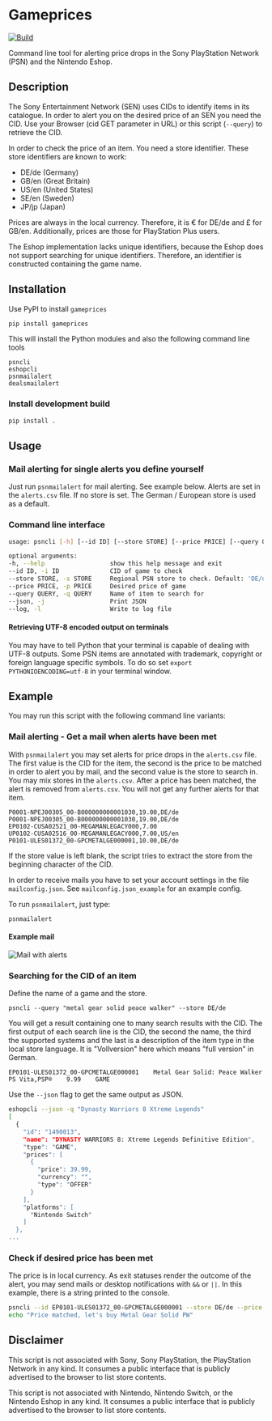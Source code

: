 # Gameprices

[![Build](https://github.com/snipem/psnprices/actions/workflows/build.yaml/badge.svg)](https://github.com/snipem/psnprices/actions/workflows/build.yaml)

Command line tool for alerting price drops in the Sony PlayStation Network (PSN) and the Nintendo Eshop.

## Description

The Sony Entertainment Network (SEN) uses CIDs to identify items in its catalogue. In order to alert you on the desired price of an SEN you need the CID. Use your Browser (cid GET parameter in URL) or this script (`--query`) to retrieve the CID.

In order to check the price of an item. You need a store identifier. These store identifiers are known to work:

* DE/de (Germany)
* GB/en (Great Britain)
* US/en (United States)
* SE/en (Sweden)
* JP/jp (Japan)

Prices are always in the local currency. Therefore, it is € for DE/de and £ for GB/en. Additionally, prices are those for PlayStation Plus users.

The Eshop implementation lacks unique identifiers, because the Eshop does not support searching for unique identifiers. Therefore, an identifier is constructed containing the game name.

## Installation

Use PyPI to install `gameprices`

```bash
pip install gameprices
```

This will install the Python modules and also the following command line tools

```
psncli
eshopcli
psnmailalert
dealsmailalert
```

### Install development build

```bash
pip install .
```

## Usage

### Mail alerting for single alerts you define yourself

Just run `psnmailalert` for mail alerting. See example below. Alerts are set in the `alerts.csv` file. If no store is set. The German / European store is used as a default.

### Command line interface

```bash
usage: psncli [-h] [--id ID] [--store STORE] [--price PRICE] [--query QUERY] [--json] [--log]

optional arguments:
-h, --help                  show this help message and exit
--id ID, -i ID              CID of game to check
--store STORE, -s STORE     Regional PSN store to check. Default: 'DE/de'
--price PRICE, -p PRICE     Desired price of game
--query QUERY, -q QUERY     Name of item to search for
--json, -j                  Print JSON
--log, -l                   Write to log file
```

#### Retrieving UTF-8 encoded output on terminals

You may have to tell Python that your terminal is capable of dealing with UTF-8 outputs. Some PSN items are annotated with trademark, copyright or foreign language specific symbols. To do so set `export PYTHONIOENCODING=utf-8` in your terminal window.

## Example

You may run this script with the following command line variants:

### Mail alerting - Get a mail when alerts have been met

With `psnmailalert` you may set alerts for price drops in the `alerts.csv` file. The first value is the CID for the item, the second is the price to be matched in order to alert you by mail, and the second value is the store to search in. You may mix stores in the `alerts.csv`. After a price has been matched, the alert is removed from `alerts.csv`. You will not get any further alerts for that item.

```csv
P0001-NPEJ00305_00-B000000000001030,19.00,DE/de
P0001-NPEJ00305_00-B000000000001030,19.00,DE/de
EP0102-CUSA02521_00-MEGAMANLEGACY000,7.00
UP0102-CUSA02516_00-MEGAMANLEGACY000,7.00,US/en
P0101-ULES01372_00-GPCMETALGE000001,10.00,DE/de
```

If the store value is left blank, the script tries to extract the store from the beginning character of the CID.

 In order to receive mails you have to set your account settings in the file `mailconfig.json`. See `mailconfig.json_example` for an example config.

 To run `psnmailalert`, just type:

    psnmailalert

#### Example mail

![Mail with alerts](https://raw.githubusercontent.com/snipem/psnprices/master/res/mail.png "Mail with alerts")

### Searching for the CID of an item

Define the name of a game and the store.

    psncli --query "metal gear solid peace walker" --store DE/de

You will get a result containing one to many search results with the CID. The first output of each search line is the CID, the second the name, the third the supported systems and the last is a description of the item type in the local store language. It is "Vollversion" here which means "full version" in German.

    EP0101-ULES01372_00-GPCMETALGE000001    Metal Gear Solid: Peace Walker  PS Vita,PSP®    9.99    GAME

Use the `--json` flag to get the same output as JSON.

```bash
eshopcli --json -q "Dynasty Warriors 8 Xtreme Legends"
[
  {
    "id": "1490013",
    "name": "DYNASTY WARRIORS 8: Xtreme Legends Definitive Edition",
    "type": "GAME",
    "prices": [
      {
        "price": 39.99,
        "currency": "",
        "type": "OFFER"
      }
    ],
    "platforms": [
      "Nintendo Switch"
    ]
  },
...
```

### Check if desired price has been met

The price is in local currency. As exit statuses render the outcome of the alert, you may send mails or desktop notifications with `&&` or `||`. In this example, there is a string printed to the console.

```bash
psncli --id EP0101-ULES01372_00-GPCMETALGE000001 --store DE/de --price 15.00 &&
echo "Price matched, let's buy Metal Gear Solid PW"
```

## Disclaimer

This script is not associated with Sony, Sony PlayStation, the PlayStation Network in any kind. It consumes a public interface that is publicly advertised to the browser to list store contents.

This script is not associated with Nintendo, Nintendo Switch, or the Nintendo Eshop in any kind. It consumes a public interface that is publicly advertised to the browser to list store contents.
